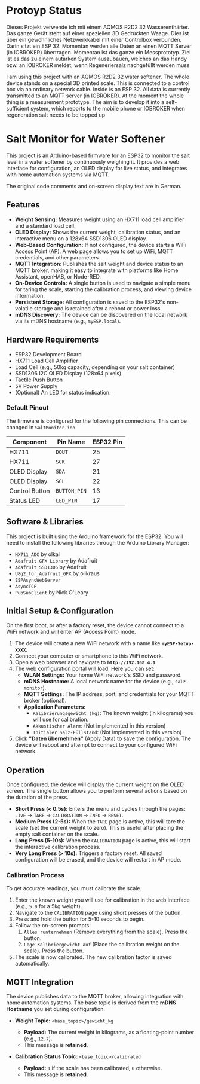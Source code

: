 # Protoyp Status 
Dieses Projekt verwende ich mit einem AQMOS R2D2 32 Wasserenthärter.
Das ganze Gerät steht auf einer speziellen 3D Gedruckten Waage. Dies ist über ein gewöhnliches Netzwerkkabel  mit einer Controlbox verbunden. Darin sitzt ein ESP 32.
Momentan werden alle Daten an einen MQTT Server (in IOBROKER) übertragen. Momentan ist das ganze ein Messprototyp. Ziel ist es das zu einem autarken System auszubauen, 
welches an das Handy bzw. an IOBROKER meldet, wenn Regeneriersalz nachgefüllt werden muss 
  
I am using this project with an AQMOS R2D2 32 water softener.
The whole device stands on a special 3D printed scale. This is connected to a control box via an ordinary network cable. Inside is an ESP 32.
All data is currently transmitted to an MQTT server (in IOBROKER). At the moment the whole thing is a measurement prototype. The aim is to develop it into a self-sufficient system,
which reports to the mobile phone or IOBROKER when regeneration salt needs to be topped up

# Salt Monitor for Water Softener

This project is an Arduino-based firmware for an ESP32 to monitor the salt level in a water softener by continuously weighing it. It provides a web interface for configuration, an OLED display for live status, and integrates with home automation systems via MQTT.

The original code comments and on-screen display text are in German.

## Features

- **Weight Sensing:** Measures weight using an HX711 load cell amplifier and a standard load cell.
- **OLED Display:** Shows the current weight, calibration status, and an interactive menu on a 128x64 SSD1306 OLED display.
- **Web-Based Configuration:** If not configured, the device starts a WiFi Access Point (AP). A web page allows you to set up WiFi, MQTT credentials, and other parameters.
- **MQTT Integration:** Publishes the salt weight and device status to an MQTT broker, making it easy to integrate with platforms like Home Assistant, openHAB, or Node-RED.
- **On-Device Controls:** A single button is used to navigate a simple menu for taring the scale, starting the calibration process, and viewing device information.
- **Persistent Storage:** All configuration is saved to the ESP32's non-volatile storage and is retained after a reboot or power loss.
- **mDNS Discovery:** The device can be discovered on the local network via its mDNS hostname (e.g., `myESP.local`).

## Hardware Requirements

- ESP32 Development Board
- HX711 Load Cell Amplifier
- Load Cell (e.g., 50kg capacity, depending on your salt container)
- SSD1306 I2C OLED Display (128x64 pixels)
- Tactile Push Button
- 5V Power Supply
- (Optional) An LED for status indication.

### Default Pinout

The firmware is configured for the following pin connections. This can be changed in `SaltMonitor.ino`.

| Component      | Pin Name     | ESP32 Pin |
|----------------|--------------|-----------|
| HX711          | `DOUT`       | 25        |
| HX711          | `SCK`        | 27        |
| OLED Display   | `SDA`        | 21        |
| OLED Display   | `SCL`        | 22        |
| Control Button | `BUTTON_PIN` | 13        |
| Status LED     | `LED_PIN`    | 17        |


## Software & Libraries

This project is built using the Arduino framework for the ESP32. You will need to install the following libraries through the Arduino Library Manager:

- `HX711_ADC` by olkal
- `Adafruit GFX Library` by Adafruit
- `Adafruit SSD1306` by Adafruit
- `U8g2_for_Adafruit_GFX` by olikraus
- `ESPAsyncWebServer`
- `AsyncTCP`
- `PubSubClient` by Nick O'Leary

## Initial Setup & Configuration

On the first boot, or after a factory reset, the device cannot connect to a WiFi network and will enter AP (Access Point) mode.

1.  The device will create a new WiFi network with a name like **`myESP-Setup-XXXX`**.
2.  Connect your computer or smartphone to this WiFi network.
3.  Open a web browser and navigate to **`http://192.168.4.1`**.
4.  The web configuration portal will load. Here you can set:
    - **WLAN Settings:** Your home WiFi network's SSID and password.
    - **mDNS Hostname:** A local network name for the device (e.g., `salz-monitor`).
    - **MQTT Settings:** The IP address, port, and credentials for your MQTT broker (optional).
    - **Application Parameters:**
        - `Kalibrierungsgewicht (kg)`: The known weight (in kilograms) you will use for calibration.
        - `Akkustischer Alarm`: (Not implemented in this version)
        - `Initialer Salz-Füllstand`: (Not implemented in this version)
5.  Click **"Daten übernehmen"** (Apply Data) to save the configuration. The device will reboot and attempt to connect to your configured WiFi network.

## Operation

Once configured, the device will display the current weight on the OLED screen. The single button allows you to perform several actions based on the duration of the press.

- **Short Press (< 0.5s):** Enters the menu and cycles through the pages: `LIVE` -> `TARE` -> `CALIBRATION` -> `INFO` -> `RESET`.
- **Medium Press (2-5s):** When the `TARE` page is active, this will tare the scale (set the current weight to zero). This is useful after placing the empty salt container on the scale.
- **Long Press (5-10s):** When the `CALIBRATION` page is active, this will start the interactive calibration process.
- **Very Long Press (> 10s):** Triggers a factory reset. All saved configuration will be erased, and the device will restart in AP mode.

### Calibration Process

To get accurate readings, you must calibrate the scale.

1.  Enter the known weight you will use for calibration in the web interface (e.g., `5.0` for a 5kg weight).
2.  Navigate to the `CALIBRATION` page using short presses of the button.
3.  Press and hold the button for 5-10 seconds to begin.
4.  Follow the on-screen prompts:
    1.  `Alles runternehmen` (Remove everything from the scale). Press the button.
    2.  `Lege Kalibriergewicht auf` (Place the calibration weight on the scale). Press the button.
5.  The scale is now calibrated. The new calibration factor is saved automatically.

## MQTT Integration

The device publishes data to the MQTT broker, allowing integration with home automation systems. The base topic is derived from the **mDNS Hostname** you set during configuration.

- **Weight Topic:** `<base_topic>/gewicht_kg`
  - **Payload:** The current weight in kilograms, as a floating-point number (e.g., `12.7`).
  - This message is **retained**.

- **Calibration Status Topic:** `<base_topic>/calibrated`
  - **Payload:** `1` if the scale has been calibrated, `0` otherwise.
  - This message is **retained**.
